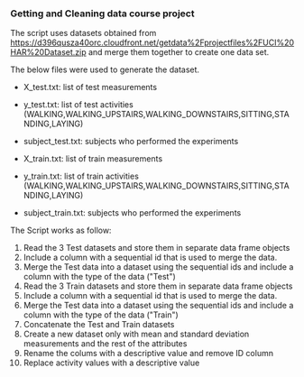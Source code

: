 ### Getting and Cleaning data course project

The script uses datasets obtained from https://d396qusza40orc.cloudfront.net/getdata%2Fprojectfiles%2FUCI%20HAR%20Dataset.zip and merge them together to create one data set.

The below files were used to generate the dataset.
 - X_test.txt: list of test measurements
 - y_test.txt: list of test activities (WALKING,WALKING_UPSTAIRS,WALKING_DOWNSTAIRS,SITTING,STANDING,LAYING)
 - subject_test.txt: subjects who performed the experiments

 - X_train.txt: list of train measurements
 - y_train.txt: list of train activities (WALKING,WALKING_UPSTAIRS,WALKING_DOWNSTAIRS,SITTING,STANDING,LAYING)
 - subject_train.txt: subjects who performed the experiments 

The Script works as follow:
1.  Read the 3 Test datasets and store them in separate data frame objects
2.  Include a column with a sequential id that is used to merge the data.
3.  Merge the Test data into a dataset using the sequential ids and include a column with the type of the data ("Test")
4.  Read the 3 Train datasets and store them in separate data frame objects
5.  Include a column with a sequential id that is used to merge the data.
6.  Merge the Test data into a dataset using the sequential ids and include a column with the type of the data ("Train")
7.  Concatenate the Test and Train datasets
8.  Create a new dataset only with mean and standard deviation measurements and the rest of the attributes 
9.  Rename the colums with a descriptive value and remove ID column
10.  Replace activity values with a descriptive value

